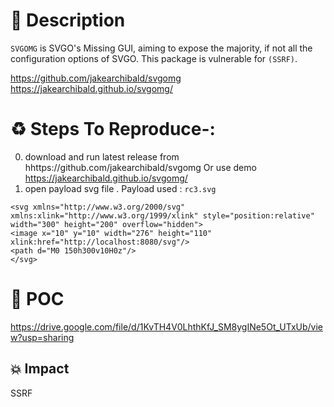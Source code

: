 # :book: Description


 `SVGOMG` is SVGO's Missing GUI, aiming to expose the majority, if not all the configuration options of SVGO. This package is vulnerable for `(SSRF)`.

https://github.com/jakearchibald/svgomg
https://jakearchibald.github.io/svgomg/
# :recycle:  Steps To Reproduce-:  
  0) download and run latest release from hhttps://github.com/jakearchibald/svgomg Or use demo https://jakearchibald.github.io/svgomg/
  1) open payload svg file . Payload used : `rc3.svg`
  ```
  <svg xmlns="http://www.w3.org/2000/svg" xmlns:xlink="http://www.w3.org/1999/xlink" style="position:relative" width="300" height="200" overflow="hidden">
  <image x="10" y="10" width="276" height="110" xlink:href="http://localhost:8080/svg"/>
  <path d="M0 150h300v10H0z"/>
  </svg>
  ```

# :telescope: POC
https://drive.google.com/file/d/1KvTH4V0LhthKfJ_SM8ygINe5Ot_UTxUb/view?usp=sharing
## 💥 Impact
SSRF
